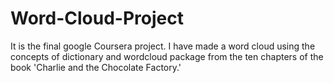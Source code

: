 # Word-Cloud-Project
It is the final google Coursera project. I have made a word cloud using the concepts of dictionary and wordcloud package from the ten chapters of the book 'Charlie and the Chocolate Factory.' 
